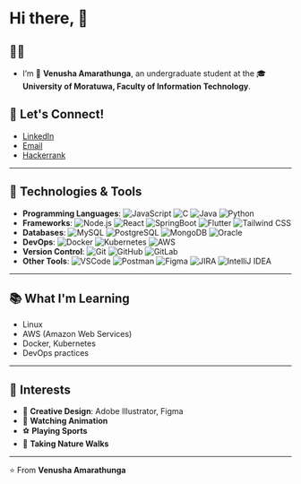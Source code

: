 # Hi there, 👋

##  

## 👨‍🎓 
- I’m 👦 **Venusha Amarathunga**, an undergraduate student at the 🎓 **University of Moratuwa, Faculty of Information Technology**.

## 💬 Let's Connect!
- [LinkedIn](https://www.linkedin.com/in/venushaamarathunga)
- [Email](mailto:avenusha95@gmail.com)
- [Hackerrank](https://www.hackerrank.com/profile/A_venusha)

---

## 🚀 Technologies & Tools
- **Programming Languages**:
![JavaScript](https://img.shields.io/badge/-JavaScript-F7DF1E?style=flat&logo=javascript&logoColor=black)
![C](https://img.shields.io/badge/-C-00599C?style=flat&logo=c&logoColor=white)
![Java](https://img.shields.io/badge/-Java-007396?style=flat&logo=java&logoColor=white)
![Python](https://img.shields.io/badge/-Python-3776AB?style=flat&logo=python&logoColor=white)
- **Frameworks**:
![Node.js](https://img.shields.io/badge/-Node.js-339933?style=flat&logo=node.js&logoColor=white)
![React](https://img.shields.io/badge/-React-61DAFB?style=flat&logo=react&logoColor=black)
![SpringBoot](https://img.shields.io/badge/-SpringBoot-6DB33F?style=flat&logo=spring&logoColor=white)
![Flutter](https://img.shields.io/badge/-Flutter-02569B?style=flat&logo=flutter&logoColor=white)
![Tailwind CSS](https://img.shields.io/badge/-Tailwind%20CSS-06B6D4?style=flat&logo=tailwind-css&logoColor=white)
- **Databases**: 
![MySQL](https://img.shields.io/badge/-MySQL-4479A1?style=flat&logo=mysql&logoColor=white)
![PostgreSQL](https://img.shields.io/badge/-PostgreSQL-336791?style=flat&logo=postgresql&logoColor=white)
![MongoDB](https://img.shields.io/badge/-MongoDB-47A248?style=flat&logo=mongodb&logoColor=white)
![Oracle](https://img.shields.io/badge/-Oracle-F80000?style=flat&logo=oracle&logoColor=white)
- **DevOps**:
![Docker](https://img.shields.io/badge/-Docker-2496ED?style=flat&logo=docker&logoColor=white)
![Kubernetes](https://img.shields.io/badge/-Kubernetes-326CE5?style=flat&logo=kubernetes&logoColor=white)
![AWS](https://img.shields.io/badge/-AWS-232F3E?style=flat&logo=amazon-aws&logoColor=white)
- **Version Control**:
![Git](https://img.shields.io/badge/-Git-F05032?style=flat&logo=git&logoColor=white)
![GitHub](https://img.shields.io/badge/-GitHub-181717?style=flat&logo=github&logoColor=white)
![GitLab](https://img.shields.io/badge/-GitLab-FC6D26?style=flat&logo=gitlab&logoColor=white)
- **Other Tools**:
![VSCode](https://img.shields.io/badge/-VSCode-007ACC?style=flat&logo=visual-studio-code&logoColor=white)
![Postman](https://img.shields.io/badge/-Postman-FF6C37?style=flat&logo=postman&logoColor=white)
![Figma](https://img.shields.io/badge/-Figma-F24E1E?style=flat&logo=figma&logoColor=white)
![JIRA](https://img.shields.io/badge/-JIRA-0052CC?style=flat&logo=jira&logoColor=white)
![IntelliJ IDEA](https://img.shields.io/badge/-IntelliJ%20IDEA-000000?style=flat&logo=intellij-idea&logoColor=white)


---

## 📚 What I'm Learning
- Linux
- AWS (Amazon Web Services)
- Docker, Kubernetes
- DevOps practices

---

## 🌟 Interests
- 🎨 **Creative Design**: Adobe Illustrator, Figma
- 📖 **Watching Animation**
- ⚽ **Playing Sports**
- 🌳 **Taking Nature Walks**

---

⭐️ From **Venusha Amarathunga**
